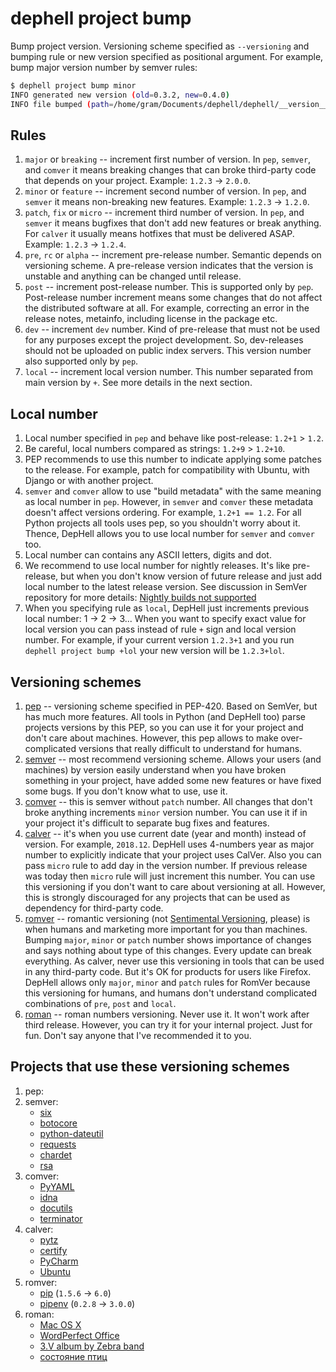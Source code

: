 # dephell project bump

Bump project version. Versioning scheme specified as `--versioning` and bumping rule or new version specified as positional argument. For example, bump major version number by semver rules:

```bash
$ dephell project bump minor
INFO generated new version (old=0.3.2, new=0.4.0)
INFO file bumped (path=/home/gram/Documents/dephell/dephell/__version__.py)
```

## Rules

1. `major` or `breaking` -- increment first number of version. In `pep`, `semver`, and `comver` it means breaking changes that can broke third-party code that depends on your project. Example: `1.2.3` → `2.0.0`.
1. `minor` or `feature` -- increment second number of version. In `pep`, and `semver` it means non-breaking new features. Example: `1.2.3` → `1.2.0`.
1. `patch`, `fix` or `micro` -- increment third number of version. In `pep`, and `semver` it means bugfixes that don't add new features or break anything. For `calver` it usually means hotfixes that must be delivered ASAP. Example: `1.2.3` → `1.2.4`.
1. `pre`, `rc` or `alpha` -- increment pre-release number. Semantic depends on versioning scheme. A pre-release version indicates that the version is unstable and anything can be changed until release.
1. `post` -- increment post-release number. This is supported only by `pep`. Post-release number increment means some changes that do not affect the distributed software at all. For example, correcting an error in the release notes, metainfo, including license in the package etc.
1. `dev` -- increment `dev` number. Kind of pre-release that must not be used for any purposes except the project development. So, dev-releases should not be uploaded on public index servers. This version number also supported only by `pep`.
1. `local` -- increment local version number. This number separated from main version by `+`. See more details in the next section.

## Local number

1. Local number specified in `pep` and behave like post-release: `1.2+1` > `1.2`.
1. Be careful, local numbers compared as strings: `1.2+9` > `1.2+10`.
1. PEP recommends to use this number to indicate applying some patches to the release. For example, patch for compatibility with Ubuntu, with Django or with another project.
1. `semver` and `comver` allow to use "build metadata" with the same meaning as local number in `pep`. However, in `semver` and `comver` these metadata doesn't affect versions ordering. For example, `1.2+1 == 1.2`. For all Python projects all tools uses pep, so you shouldn't worry about it. Thence, DepHell allows you to use local number for `semver` and `comver` too.
1. Local number can contains any ASCII letters, digits and dot.
1. We recommend to use local number for nightly releases. It's like pre-release, but when you don't know version of future release and just add local number to the latest release version. See discussion in SemVer repository for more details: [Nightly builds not supported](https://github.com/semver/semver/issues/200)
1. When you specifying rule as `local`, DepHell just increments previous local number: 1 → 2 → 3... When you want to specify exact value for local version you can pass instead of rule `+` sign and local version number. For example, if your current version `1.2.3+1` and you run `dephell project bump +lol` your new version will be `1.2.3+lol`.

## Versioning schemes

1. [pep](https://www.python.org/dev/peps/pep-0440/#version-scheme) -- versioning scheme specified in PEP-420. Based on SemVer, but has much more features. All tools in Python (and DepHell too) parse projects versions by this PEP, so you can use it for your project and don't care about machines. However, this pep allows to make over-complicated versions that really difficult to understand for humans.
1. [semver](https://semver.org/) -- most recommend versioning scheme. Allows your users (and machines) by version easily understand when you have broken something in your project, have added some new features or have fixed some bugs. If you don't know what to use, use it.
1. [comver](https://github.com/staltz/comver) -- this is semver without `patch` number. All changes that don't broke anything increments `minor` version number. You can use it if in your project it's difficult to separate bug fixes and features.
1. [calver](https://calver.org/) -- it's when you use current date (year and month) instead of version. For example, `2018.12`. DepHell uses 4-numbers year as major number to explicitly indicate that your project uses CalVer. Also you can pass `micro` rule to add day in the version number. If previous release was today then `micro` rule will just increment this number. You can use this versioning if you don't want to care about versioning at all. However, this is strongly discouraged for any projects that can be used as dependency for third-party code.
1. [romver](http://dafoster.net/articles/2015/03/14/semantic-versioning-vs-romantic-versioning/) -- romantic versioning (not [Sentimental Versioning](http://sentimentalversioning.org/), please) is when humans and marketing more important for you than machines. Bumping `major`, `minor` or `patch` number shows importance of changes and says nothing about type of this changes. Every update can break everything. As calver, never use this versioning in tools that can be used in any third-party code. But it's OK for products for users like Firefox. DepHell allows only `major`, `minor` and `patch` rules for RomVer because this versioning for humans, and humans don't understand complicated combinations of `pre`, `post` and `local`.
1. [roman](https://en.wikipedia.org/wiki/Roman_numerals) -- roman numbers versioning. Never use it. It won't work after third release. However, you can try it for your internal project. Just for fun. Don't say anyone that I've recommended it to you.

## Projects that use these versioning schemes

1. pep:
1. semver:
    + [six](https://pypi.org/project/six/#history)
    + [botocore](https://pypi.org/project/botocore/#history)
    + [python-dateutil](https://pypi.org/project/python-dateutil/#history)
    + [requests](https://pypi.org/project/requests/#history)
    + [chardet](https://pypi.org/project/chardet/#history)
    + [rsa](https://pypi.org/project/rsa/#history)
1. comver:
    + [PyYAML](https://pypi.org/project/PyYAML/#history)
    + [idna](https://pypi.org/project/idna/#history)
    + [docutils](https://pypi.org/project/docutils/#history)
    + [terminator](https://launchpad.net/terminator)
1. calver:
    + [pytz](https://pypi.org/project/pytz/#history)
    + [certify](https://pypi.org/project/certifi/#history)
    + [PyCharm](https://www.jetbrains.com/pycharm/download/previous.html)
    + [Ubuntu](http://releases.ubuntu.com/)
1. romver:
    + [pip](https://pypi.org/project/pip/#history) (`1.5.6` → `6.0`)
    + [pipenv](https://pypi.org/project/pipenv/#history) (`0.2.8` → `3.0.0`)
1. roman:
    + [Mac OS X](https://en.wikipedia.org/wiki/MacOS)
    + [WordPerfect Office](https://en.wikipedia.org/wiki/WordPerfect#WordPerfect_Office)
    + [3.V album by Zebra band](https://en.wikipedia.org/wiki/3.V)
    + [состояние птиц](https://bsos.bandcamp.com/)
